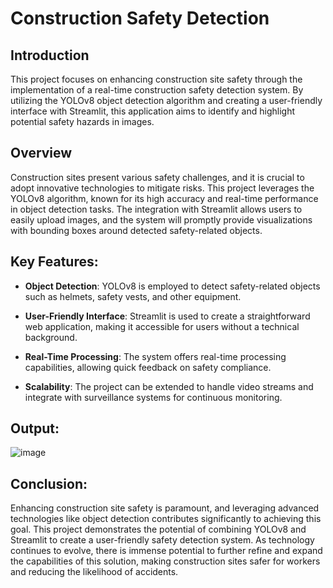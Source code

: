 # Construction Safety Detection 

## Introduction

This project focuses on enhancing construction site safety through the implementation of a real-time construction safety detection system. By utilizing the YOLOv8 object detection algorithm and creating a user-friendly interface with Streamlit, this application aims to identify and highlight potential safety hazards in images.

## Overview

Construction sites present various safety challenges, and it is crucial to adopt innovative technologies to mitigate risks. This project leverages the YOLOv8 algorithm, known for its high accuracy and real-time performance in object detection tasks. The integration with Streamlit allows users to easily upload images, and the system will promptly provide visualizations with bounding boxes around detected safety-related objects.

## Key Features:

- **Object Detection**: YOLOv8 is employed to detect safety-related objects such as helmets, safety vests, and other equipment.
  
- **User-Friendly Interface**: Streamlit is used to create a straightforward web application, making it accessible for users without a technical background.

- **Real-Time Processing**: The system offers real-time processing capabilities, allowing quick feedback on safety compliance.

- **Scalability**: The project can be extended to handle video streams and integrate with surveillance systems for continuous monitoring.

## Output:

![image](https://github.com/DeepikaA2004/Construction-Safety-Detection/assets/110418508/f4e6f5cd-8e74-439a-b427-523ffdbf9130)

## Conclusion:

Enhancing construction site safety is paramount, and leveraging advanced technologies like object detection contributes significantly to achieving this goal. This project demonstrates the potential of combining YOLOv8 and Streamlit to create a user-friendly safety detection system. As technology continues to evolve, there is immense potential to further refine and expand the capabilities of this solution, making construction sites safer for workers and reducing the likelihood of accidents.
